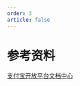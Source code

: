```yaml
---
order: 3
article: false
---
```


# 参考资料

[支付宝开放平台文档中心](https://opendocs.alipay.com/common/02fwvj)

<BiliBili bvid="BV1US4y1D77m" page="71" no-danmaku />